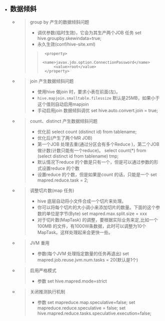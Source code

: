 - ## 数据倾斜
    - > group by 产生的数据倾斜问题
        > - 调优参数(临时生效)，它会为其生产两个JOB 任务
        >       set hive.groupby.skewindata=true;
        > - 永久生效(conf/hive-site.xml)
        >>      <property>
        >>          <name>javax.jdo.option.ConnectionPassword</name>
        >>          <value>root</value>
        >>      </property>     
    - > join 产生数据倾斜问题
        > - 使用hive 做join 时，要求小表在前面(左)。
        > - `hive.mapjoin.smalltable.filessize` 默认是25MB，如果小于这个值则自动启用mapjoin
        >  - 手动启用join 数据倾斜调优
        >       set hive.auto.convert.join = true;
    - > count、distinct 产生数据倾斜问题
        > - 优化前
        >       select count (distinct id) from tablename;
        > - 优化后(产生了两个MR JOB)
        > - 第一个JOB 处理去重(通过分区会有多个Reduce )，第二个JOB 做计数(计数只能有一个reduce)。
        >       select count(*) from (select distinct id from tablename) tmp;
        > - 默认情况下reduce 的个数是只有一个，但是可以通过参数的形式设置reduce 的个数
        > - 设置reduce 的个数，但是如果是count 的话，只能是一个
        >       set mapred.reduce.task = 2;
    - > 调整切片数(map 任务)
        > - hive 底层自动将小文件合成一个切片来处理。
        > - 你可以将每个切片的大小调小来添加切片的数量。下面的这个参数的单位是字节(Byte)
        >       set mapred.max.split.size = xxx
        > - 对于切片数(MapTask) 的调整，要根据实际业务来定,比如一个100MB 的文件，有1000W条数据，此时可以调整为10个MapTask。这样处理起来会更快一些。
    - > JVM 重用
        > - 参数(每个JVM 处理指定数量的任务再退出)
        >       set mapred.job.reuse.jvm.num.tasks = 20(默认是1个)
    - > 启用严格模式
        > - 参数
        >       set hive.mapred.mode=strict
    - > 关闭推测执行机制
        > - 参数
        >       set mapreduce.map.speculative=false;
        >       set mapreduce.reduce.speculative = false;
        >       set hive.mapred.reduce.tasks.speculative.execution=false;
